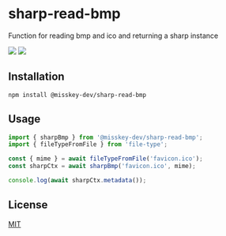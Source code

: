 # sharp-read-bmp
Function for reading bmp and ico and returning a sharp instance

[![][npm-badge]][npm-link]
[![][mit-badge]][mit]

Installation
----------------------------------------------------------------
```
npm install @misskey-dev/sharp-read-bmp
```

Usage
----------------------------------------------------------------

```javascript
import { sharpBmp } from '@misskey-dev/sharp-read-bmp';
import { fileTypeFromFile } from 'file-type';

const { mime } = await fileTypeFromFile('favicon.ico');
const sharpCtx = await sharpBmp('favicon.ico', mime);

console.log(await sharpCtx.metadata());
```

License
----------------------------------------------------------------
[MIT](LICENSE)

[mit]:            http://opensource.org/licenses/MIT
[mit-badge]:      https://img.shields.io/badge/license-MIT-444444.svg?style=flat-square
[npm-link]:       https://www.npmjs.com/package/@misskey-dev/sharp-read-bmp
[npm-badge]:      https://img.shields.io/npm/v/@misskey-dev/sharp-read-bmp.svg?style=flat-square
